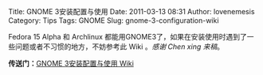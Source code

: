 Title: GNOME 3安装配置与使用
Date: 2011-03-13 08:31
Author: lovenemesis
Category: Tips
Tags: GNOME
Slug: gnome-3-configuration-wiki

Fedora 15 Alpha 和 Archlinux
都能用GNOME3了，如果在安装使用时遇到了一些问题或者不习惯的地方，不妨参考此
Wiki 。*感谢 Chen xing 来稿*。

**传送门：**[GNOME 3安装配置与使用 Wiki](http://is.gd/W1nWMh)
